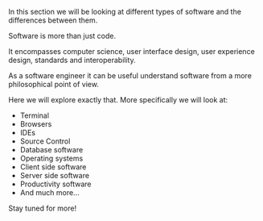 In this section we will be looking at different types of software and the differences between them.

Software is more than just code. 

It encompasses computer science, user interface design, user experience design, standards and interoperability. 

As a software engineer it can be useful understand software from a more philosophical point of view.

Here we will explore exactly that. More specifically we will look at:

* Terminal
* Browsers
* IDEs
* Source Control
* Database software
* Operating systems
* Client side software
* Server side software
* Productivity software
* And much more...

Stay tuned for more!